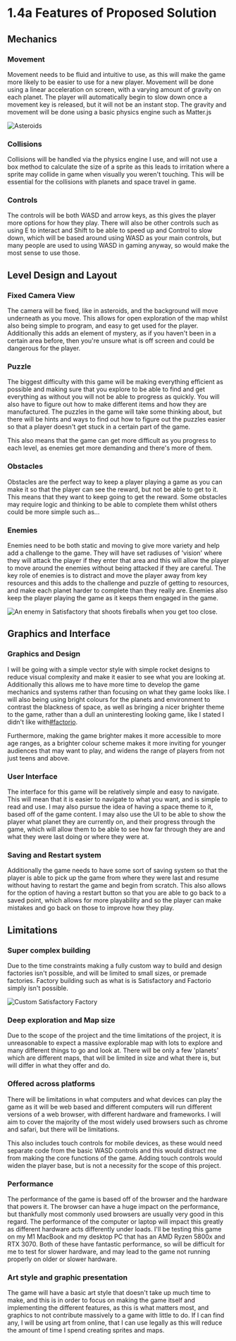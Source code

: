 # 1.4a Features of Proposed Solution

## Mechanics

### Movement

Movement needs to be fluid and intuitive to use, as this will make the game more likely to be easier to use for a new player. Movement will be done using a linear acceleration on screen, with a varying amount of gravity on each planet. The player will automatically begin to slow down once a movement key is released, but it will not be an instant stop. The gravity and movement will be done using a basic physics engine such as Matter.js

![Asteroids](https://c.tenor.com/o9t2JYNU4LYAAAAC/asteroids-atari.gif)

### Collisions

Collisions will be handled via the physics engine I use, and will not use a box method to calculate the size of a sprite as this leads to irritation where a sprite may collide in game when visually you weren't touching. This will be essential for the collisions with planets and space travel in game.&#x20;

### Controls

The controls will be both WASD and arrow keys, as this gives the player more options for how they play. There will also be other controls such as using E to interact and Shift to be able to speed up and Control to slow down, which will be based around using WASD as your main controls, but many people are used to using WASD in gaming anyway, so would make the most sense to use those.&#x20;

## Level Design and Layout

### Fixed Camera View

The camera will be fixed, like in asteroids, and the background will move underneath as you move. This allows for open exploration of the map whilst also being simple to program, and easy to get used for the player. Additionally this adds an element of mystery, as if you haven't been in a certain area before, then you're unsure what is off screen and could be dangerous for the player.&#x20;

### Puzzle

The biggest difficulty with this game will be making everything efficient as possible and making sure that you explore to be able to find and get everything as without you will not be able to progress as quickly. You will also have to figure out how to make different items and how they are manufactured. The puzzles in the game will take some thinking about, but there will be hints and ways to find out how to figure out the puzzles easier so that a player doesn't get stuck in a certain part of the game.&#x20;

This also means that the game can get more difficult as you progress to each level, as enemies get more demanding and there's more of them.&#x20;

### Obstacles

Obstacles are the perfect way to keep a player playing a game as you can make it so that the player can see the reward, but not be able to get to it. This means that they want to keep going to get the reward. Some obstacles may require logic and thinking to be able to complete them whilst others could be more simple such as...

### Enemies

Enemies need to be both static and moving to give more variety and help add a challenge to the game. They will have set radiuses of 'vision' where they will attack the player if they enter that area and this will allow the player to move around the enemies without being attacked if they are careful. The key role of enemies is to distract and move the player away from key resources and this adds to the challenge and puzzle of getting to resources, and make each planet harder to complete than they really are. Enemies also keep the player playing the game as it keeps them engaged in the game.&#x20;

![An enemy in Satisfactory that shoots fireballs when you get too close.](https://thumbs.gfycat.com/GiftedVariableFinnishspitz-size\_restricted.gif)

## Graphics and Interface

### Graphics and Design

I will be going with a simple vector style with simple rocket designs to reduce visual complexity and make it easier to see what you are looking at. Additionally this allows me to have more time to develop the game mechanics and systems rather than focusing on what they game looks like. I will also being using bright colours for the planets and environment to contrast the blackness of space, as well as bringing a nicer brighter theme to the game, rather than a dull an uninteresting looking game, like I stated I didn't like with[#factorio](1.3-research-the-problem.md#factorio "mention").&#x20;

Furthermore, making the game brighter makes it more accessible to more age ranges, as a brighter colour scheme makes it more inviting for younger audiences that may want to play, and widens the range of players from not just teens and above.&#x20;

### User Interface

The interface for this game will be relatively simple and easy to navigate. This will mean that it is easier to navigate to what you want, and is simple to read and use. I may also pursue the idea of having a space theme to it, based off of the game content. I may also use the UI to be able to show the player what planet they are currently on, and their progress through the game, which will allow them to be able to see how far through they are and what they were last doing or where they were at.&#x20;

### Saving and Restart system

Additionally the game needs to have some sort of saving system so that the player is able to pick up the game from where they were last and resume without having to restart the game and begin from scratch. This also allows for the option of having a restart button so that you are able to go back to a saved point, which allows for more playability and so the player can make mistakes and go back on those to improve how they play.&#x20;

## Limitations

### Super complex building

Due to the time constraints making a fully custom way to build and design factories isn't possible, and will be limited to small sizes, or premade factories. Factory building such as what is is Satisfactory and Factorio simply isn't possible.&#x20;

![Custom Satisfactory Factory](https://c.tenor.com/fjjZ098COeYAAAAC/satisfactory-the-best-game-of-all.gif)

### Deep exploration and Map size

Due to the scope of the project and the time limitations of the project, it is unreasonable to expect a massive explorable map with lots to explore and many different things to go and look at. There will be only a few 'planets' which are different maps, that will be limited in size and what there is, but will differ in what they offer and do.&#x20;

### Offered across platforms

There will be limitations in what computers and what devices can play the game as it will be web based and different computers will run different versions of a web browser, with different hardware and frameworks. I will aim to cover the majority of the most widely used browsers such as chrome and safari, but there will be limitations.&#x20;

This also includes touch controls for mobile devices, as these would need separate code from the basic WASD controls and this would distract me from making the core functions of the game. Adding touch controls would widen the player base, but is not a necessity for the scope of this project.&#x20;

### Performance

The performance of the game is based off of the browser and the hardware that powers it. The browser can have a huge impact on the performance, but thankfully most commonly used browsers are usually very good in this regard. The performance of the computer or laptop will impact this greatly as different hardware acts differently under loads. I'll be testing this game on my M1 MacBook and my desktop PC that has an AMD Ryzen 5800x and RTX 3070. Both of these have fantastic performance, so will be difficult for me to test for slower hardware, and may lead to the game not running properly on older or slower hardware.&#x20;

### Art style and graphic presentation

The game will have a basic art style that doesn't take up much time to make, and this is in order to focus on making the game itself and implementing the different features, as this is what matters most, and graphics to not contribute massively to a game with little to do. If I can find any, I will be using art from online, that I can use legally as this will reduce the amount of time I spend creating sprites and maps.&#x20;
